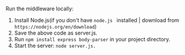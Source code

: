 Run the middleware locally:

1. Install Node.js(if you don't have `node.js ` installed | 
download from `https://nodejs.org/en/download`)
2. Save the above code as server.js.
3. Run `npm install express body-parser` in your project directory.
4. Start the server: `node server.js.`